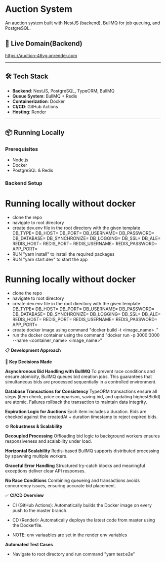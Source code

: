 # Auction System

An auction system built with NestJS (backend), BullMQ for job queuing, and PostgreSQL.

## 🚀 Live Domain(Backend)
https://auction-46yg.onrender.com

---

## 🛠 Tech Stack
- **Backend**: NestJS, PostgreSQL, TypeORM, BullMQ
- **Queue System**: BullMQ + Redis
- **Containerization**: Docker
- **CI/CD**: GitHub Actions
- **Hosting**: Render

---

## 📦 Running Locally

### Prerequisites
- Node.js
- Docker 
- PostgreSQL & Redis 

### Backend Setup

# Running locally without docker

- clone the repo
- navigate to root directory
- create dev.env file in the root directory with the given template
DB_TYPE=
DB_HOST=
DB_PORT=
DB_USERNAME=
DB_PASSWORD=
DB_DATABASE=
DB_SYNCHRONIZE=
DB_LOGGING=
DB_SSL=
DB_ALE=
REDIS_HOST=
REDIS_PORT=
REDIS_USERNAME=
REDIS_PASSWORD=
APP_PORT=
- RUN "yarn install" to install the required packages
- RUN "yarn start:dev" to start the app

# Running locally without docker

- clone the repo
- navigate to root directory
- create dev.env file in the root directory with the given template
DB_TYPE=
DB_HOST=
DB_PORT=
DB_USERNAME=
DB_PASSWORD=
DB_DATABASE=
DB_SYNCHRONIZE=
DB_LOGGING=
DB_SSL=
DB_ALE=
REDIS_HOST=
REDIS_PORT=
REDIS_USERNAME=
REDIS_PASSWORD=
APP_PORT=
- create docker image using command "docker build -t <image_name> ."
- run the docker container using the command "docker run -p 3000:3000 --name <container_name> <image_name>"






📋 **Development Approach**

🔑 **Key Decisions Made**

**Asynchronous Bid Handling with BullMQ**
To prevent race conditions and ensure atomicity, BullMQ queues bid creation jobs. This guarantees that simultaneous bids are processed sequentially in a controlled environment.

**Database Transactions for Consistency**
TypeORM transactions ensure all steps (item check, price comparison, saving bid, and updating highestBidId) are atomic. Failures rollback the transaction to maintain data integrity.

**Expiration Logic for Auctions**
Each item includes a duration. Bids are checked against the createdAt + duration timestamp to reject expired bids.



⚙️ **Robustness & Scalability**

**Decoupled Processing**
Offloading bid logic to background workers ensures responsiveness and scalability under load.

**Horizontal Scalability**
Redis-based BullMQ supports distributed processing by spawning multiple workers.

**Graceful Error Handling**
Structured try-catch blocks and meaningful exceptions deliver clear API responses.

**No Race Conditions**
Combining queueing and transactions avoids concurrency issues, ensuring accurate bid placement.







✅ **CI/CD Overview**
- CI (GitHub Actions): Automatically builds the Docker image on every push to the master branch.

- CD (Render): Automatically deploys the latest code from master using the Dockerfile.

- NOTE: env variaables are set in the render env variables



**Automated Test Cases**

- Navigate to root directory and run command "yarn test:e2e"





